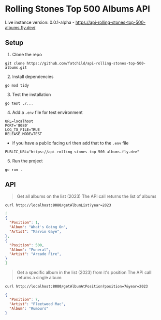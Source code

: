 # Rolling Stones Top 500 Albums API

Live instance version: 0.0.1-alpha - https://api-rolling-stones-top-500-albums.fly.dev/

## Setup

1. Clone the repo

`git clone https://github.com/fatchild/api-rolling-stones-top-500-albums.git`

2. Install dependencies

`go mod tidy`

3. Test the installation

`go test ./...`

4. Add a `.env` file for test environment

```
URL=localhost
PORT='8080'
LOG_TO_FILE=TRUE
RELEASE_MODE=TEST
```

- If you have a public facing url then add that to the `.env` file

```
PUBLIC_URL="https://api-rolling-stones-top-500-albums.fly.dev"
```

5. Run the project

`go run .`

## API

> Get all albums on the list (2023)
> The API call returns the list of albums

`curl http://localhost:8080/getAlbumList?year=2023`

```json
[
{
  "Position": 1,
  "Album": "What's Going On",
  "Artist": "Marvin Gaye",
},
{
  "Position": 500,
  "Album": "Funeral",
  "Artist": "Arcade Fire",
}
]
```

> Get a specific album in the list (2023) from it's position
> The API call returns a single album

`curl http://localhost:8080/getAlbumAtPosition?position=7&year=2023`

```json
{
  "Position": 7,
  "Artist": "Fleetwood Mac",
  "Album": "Rumours"
}
```
